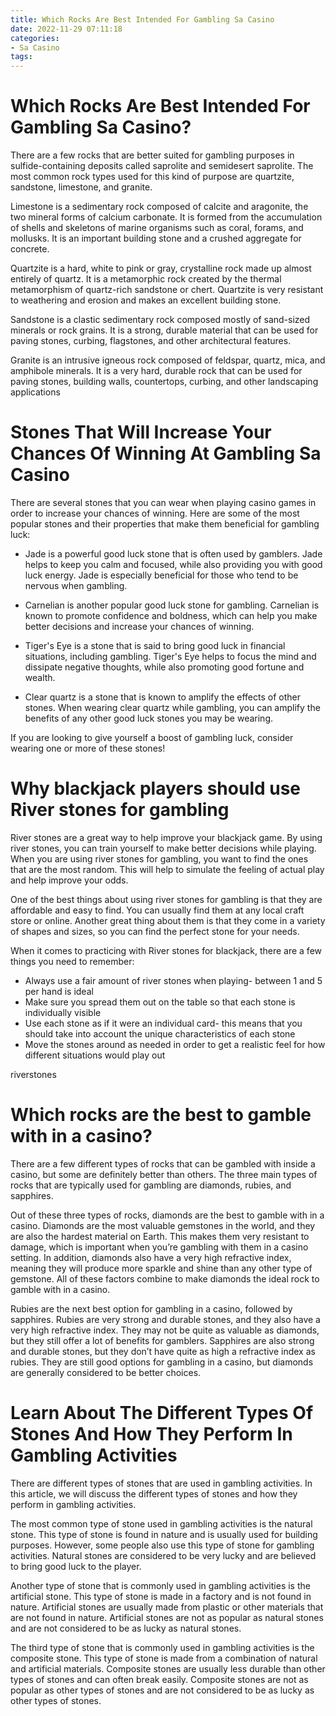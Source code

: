 ```yaml
---
title: Which Rocks Are Best Intended For Gambling Sa Casino
date: 2022-11-29 07:11:18
categories:
- Sa Casino
tags:
---
```



#  Which Rocks Are Best Intended For Gambling Sa Casino?

There are a few rocks that are better suited for gambling purposes in sulfide-containing deposits called saprolite and semidesert saprolite. The most common rock types used for this kind of purpose are quartzite, sandstone, limestone, and granite.

 Limestone is a sedimentary rock composed of calcite and aragonite, the two mineral forms of calcium carbonate. It is formed from the accumulation of shells and skeletons of marine organisms such as coral, forams, and mollusks. It is an important building stone and a crushed aggregate for concrete.

Quartzite is a hard, white to pink or gray, crystalline rock made up almost entirely of quartz. It is a metamorphic rock created by the thermal metamorphism of quartz-rich sandstone or chert. Quartzite is very resistant to weathering and erosion and makes an excellent building stone.

Sandstone is a clastic sedimentary rock composed mostly of sand-sized minerals or rock grains. It is a strong, durable material that can be used for paving stones, curbing, flagstones, and other architectural features.

Granite is an intrusive igneous rock composed of feldspar, quartz, mica, and amphibole minerals. It is a very hard, durable rock that can be used for paving stones, building walls, countertops, curbing, and other landscaping applications

#  Stones That Will Increase Your Chances Of Winning At Gambling Sa Casino

There are several stones that you can wear when playing casino games in order to increase your chances of winning. Here are some of the most popular stones and their properties that make them beneficial for gambling luck:

* Jade is a powerful good luck stone that is often used by gamblers. Jade helps to keep you calm and focused, while also providing you with good luck energy. Jade is especially beneficial for those who tend to be nervous when gambling.

* Carnelian is another popular good luck stone for gambling. Carnelian is known to promote confidence and boldness, which can help you make better decisions and increase your chances of winning.

* Tiger's Eye is a stone that is said to bring good luck in financial situations, including gambling. Tiger's Eye helps to focus the mind and dissipate negative thoughts, while also promoting good fortune and wealth.

* Clear quartz is a stone that is known to amplify the effects of other stones. When wearing clear quartz while gambling, you can amplify the benefits of any other good luck stones you may be wearing.

If you are looking to give yourself a boost of gambling luck, consider wearing one or more of these stones!

#  Why blackjack players should use River stones for gambling 

River stones are a great way to help improve your blackjack game. By using river stones, you can train yourself to make better decisions while playing. When you are using river stones for gambling, you want to find the ones that are the most random. This will help to simulate the feeling of actual play and help improve your odds.

One of the best things about using river stones for gambling is that they are affordable and easy to find. You can usually find them at any local craft store or online. Another great thing about them is that they come in a variety of shapes and sizes, so you can find the perfect stone for your needs.

When it comes to practicing with River stones for blackjack, there are a few things you need to remember: 
- Always use a fair amount of river stones when playing- between 1 and 5 per hand is ideal 
- Make sure you spread them out on the table so that each stone is individually visible 
- Use each stone as if it were an individual card- this means that you should take into account the unique characteristics of each stone 
- Move the stones around as needed in order to get a realistic feel for how different situations would play out 

riverstones

#  Which rocks are the best to gamble with in a casino? 

There are a few different types of rocks that can be gambled with inside a casino, but some are definitely better than others. The three main types of rocks that are typically used for gambling are diamonds, rubies, and sapphires.

Out of these three types of rocks, diamonds are the best to gamble with in a casino. Diamonds are the most valuable gemstones in the world, and they are also the hardest material on Earth. This makes them very resistant to damage, which is important when you’re gambling with them in a casino setting. In addition, diamonds also have a very high refractive index, meaning they will produce more sparkle and shine than any other type of gemstone. All of these factors combine to make diamonds the ideal rock to gamble with in a casino.

Rubies are the next best option for gambling in a casino, followed by sapphires. Rubies are very strong and durable stones, and they also have a very high refractive index. They may not be quite as valuable as diamonds, but they still offer a lot of benefits for gamblers. Sapphires are also strong and durable stones, but they don’t have quite as high a refractive index as rubies. They are still good options for gambling in a casino, but diamonds are generally considered to be better choices.

#  Learn About The Different Types Of Stones And How They Perform In Gambling Activities

There are different types of stones that are used in gambling activities. In this article, we will discuss the different types of stones and how they perform in gambling activities.

The most common type of stone used in gambling activities is the natural stone. This type of stone is found in nature and is usually used for building purposes. However, some people also use this type of stone for gambling activities. Natural stones are considered to be very lucky and are believed to bring good luck to the player.

Another type of stone that is commonly used in gambling activities is the artificial stone. This type of stone is made in a factory and is not found in nature. Artificial stones are usually made from plastic or other materials that are not found in nature. Artificial stones are not as popular as natural stones and are not considered to be as lucky as natural stones.

The third type of stone that is commonly used in gambling activities is the composite stone. This type of stone is made from a combination of natural and artificial materials. Composite stones are usually less durable than other types of stones and can often break easily. Composite stones are not as popular as other types of stones and are not considered to be as lucky as other types of stones.